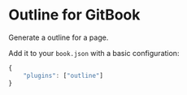 # Outline for GitBook

Generate a outline for a page.

Add it to your `book.json` with a basic configuration:

```js
{
    "plugins": ["outline"]
}
```
